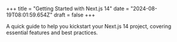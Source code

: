 +++
title = "Getting Started with Next.js 14"
date = "2024-08-19T08:01:59.654Z"
draft = false
+++

  A quick guide to help you kickstart your Next.js 14 project, covering essential features and best practices.
        